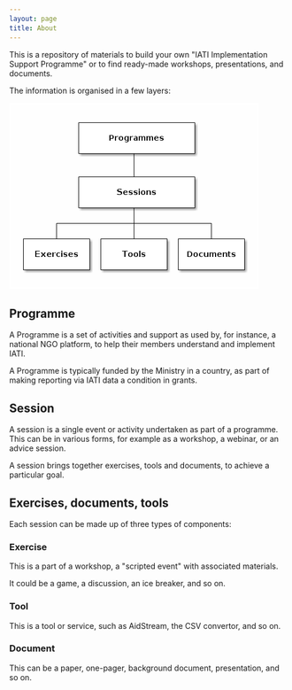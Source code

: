 ```yaml
---
layout: page
title: About
---
```


This is a repository of materials to build your own "IATI Implementation Support Programme"
or to find ready-made workshops, presentations, and documents.

The information is organised in a few layers:

![Overview](pix/diagrams/infomodel.png)

## Programme

A Programme is a set of activities and support as used by, for instance, a
national NGO platform, to help their members understand and implement IATI.

A Programme is typically funded by the Ministry in a country, as part of making
reporting via IATI data a condition in grants.

## Session

A session is a single event or activity undertaken as part of a programme.
This can be in various forms, for example as a workshop, a webinar, or
an advice session.

A session brings together exercises, tools and documents, to achieve a particular goal.

## Exercises, documents, tools

Each session can be made up of three types of components:

### Exercise

This is a part of a workshop, a "scripted event" with associated materials.

It could be a game, a discussion, an ice breaker, and so on.

### Tool

This is a tool or service, such as AidStream, the CSV convertor, and so on.

### Document

This can be a paper, one-pager, background document, presentation, and so on.
